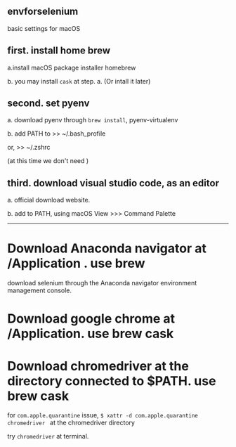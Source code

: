envforselenium
-

basic settings for macOS

first. install home brew
---

  a.install macOS package installer homebrew

  b. you may install ```cask``` at step. a. (Or intall it later)

second. set pyenv
---

a. download pyenv through ```brew install```, pyenv-virtualenv

b. add PATH to >> ~/.bash_profile 

or,  >> ~/.zshrc

(at this time we don't need )

third. download visual studio code, as an editor
---

a. official download website.

b. add to PATH, using macOS View >>> Command Palette



---


# Download Anaconda navigator at /Application . use brew

download selenium through the Anaconda navigator environment management console.

# Download google chrome at /Application. use brew cask


# Download chromedriver at the directory connected to $PATH. use brew cask

for ```com.apple.quarantine``` issue, ```$ xattr -d com.apple.quarantine chromedriver ``` at the chromedriver directory

try ```chromedriver``` at terminal.

